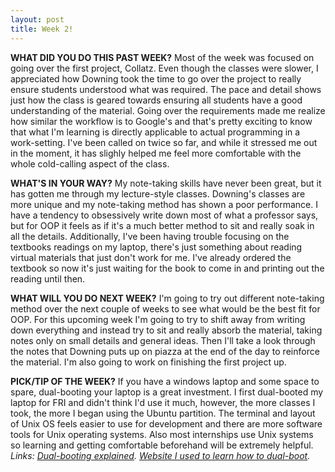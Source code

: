 ```yaml
---
layout: post
title: Week 2!
---
```



**WHAT DID YOU DO THIS PAST WEEK?** Most of the week was focused on going over the first project, Collatz. Even though the classes were slower, I appreciated how Downing took the time to go over the project to really ensure students understood what was required. The pace and detail shows just how the class is geared towards ensuring all students have a good understanding of the material. Going over the requirements made me realize how similar the workflow is to Google's and that's pretty exciting to know that what I'm learning is directly applicable to actual programming in a work-setting. I've been called on twice so far, and while it stressed me out in the moment, it has slighly helped me feel more comfortable with the whole cold-calling aspect of the class.

**WHAT'S IN YOUR WAY?** My note-taking skills have never been great, but it has gotten me through my lecture-style classes. Downing's classes are more unique and my note-taking method has shown a poor performance. I have a tendency to obsessively write down most of what a professor says, but for OOP it feels as if it's a much better method to sit and really soak in all the details. Additionally, I've been having trouble focusing on the textbooks readings on my laptop, there's just something about reading virtual materials that just don't work for me. I've already ordered the textbook so now it's just waiting for the book to come in and printing out the reading until then.

**WHAT WILL YOU DO NEXT WEEK?** I'm going to try out different note-taking method over the next couple of weeks to see what would be the best fit for OOP. For this upcoming week I'm going to try to shift away from writing down everything and instead try to sit and really absorb the material, taking notes only on small details and general ideas. Then I'll take a look through the notes that Downing puts up on piazza at the end of the day to reinforce the material. I'm also going to work on finishing the first project up.

**PICK/TIP OF THE WEEK?** If you have a windows laptop and some space to spare, dual-booting your laptop is a great investment. I first dual-booted my laptop for FRI and didn't think I'd use it much, however, the more classes I took, the more I began using the Ubuntu partition. The terminal and layout of Unix OS feels easier to use for development and there are more software tools for Unix operating systems. Also most internships use Unix systems so learning and getting comfortable beforehand will be extremely helpful.
*Links: [Dual-booting explained](http://www.howtogeek.com/187789/dual-booting-explained-how-you-can-have-multiple-operating-systems-on-your-computer/). [Website I used to learn how to dual-boot](http://www.howtogeek.com/214571/how-to-dual-boot-linux-on-your-pc/).*

